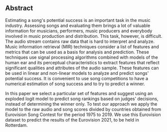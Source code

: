 ## Abstract

Estimating a song's potential success is an important task in the music industry. Assessing songs and evaluating them brings a lot of valuable information for musicians, performers, music producers and everybody involved in music production and distribution. This task, however, is difficult. The audio stream contains raw data that is hard to interpret and analyze. Music information retrieval (MIR) techniques consider a list of features and metrics that can be used as a basis for analysis and prediction. These techniques use signal processing algorithms combined with models of the human ear and its perceptual characteristics to extract features that reflect significant qualities and attributes of the audio sample. These features can be used in linear and non-linear models to analyze and predict songs' potential success. It is convenient to use song competitions to have a numerical estimation of song success and to try to predict a winner. 

In this paper we select a particular set of features and suggest using an exploded logit model to predict song rankings based on judges' decisions, instead of determining the winner only. To test our approach we apply the model to the raw audio and song scores divided by countries obtained from Eurovision Song Contest for the period 1975 to 2019. We use this Eurovision dataset to predict the results of the Eurovision 2021, to be held in Rotterdam.

